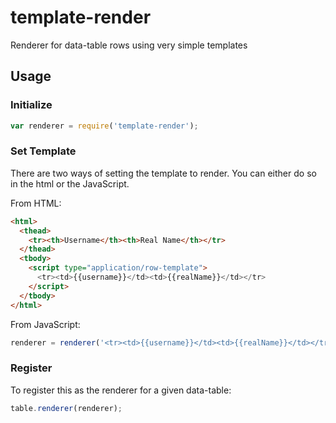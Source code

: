 template-render
===============

Renderer for data-table rows using very simple templates


## Usage

### Initialize

```javascript
var renderer = require('template-render');
```

### Set Template

There are two ways of setting the template to render. You can either do so in the html or the JavaScript.

From HTML:
```html
<html>
  <thead>
    <tr><th>Username</th><th>Real Name</th></tr>
  </thead>
  <tbody>
    <script type="application/row-template">
      <tr><td>{{username}}</td><td>{{realName}}</td></tr>
    </script>
  </tbody>
</html>
```
From JavaScript:

```javascript
renderer = renderer('<tr><td>{{username}}</td><td>{{realName}}</td></tr>');
```

### Register

To register this as the renderer for a given data-table:

```javascript
table.renderer(renderer);
```